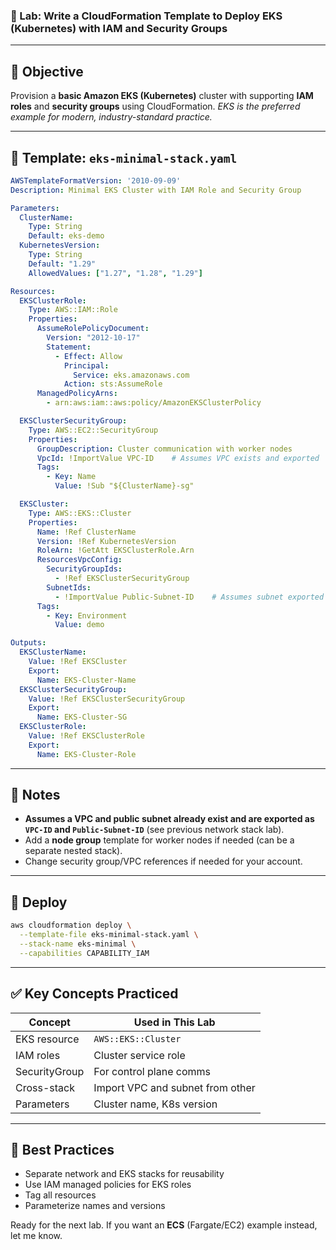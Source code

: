 ### 🧪 Lab: Write a CloudFormation Template to Deploy EKS (Kubernetes) with IAM and Security Groups

---

## 📌 Objective

Provision a **basic Amazon EKS (Kubernetes)** cluster with supporting **IAM roles** and **security groups** using CloudFormation.
*EKS is the preferred example for modern, industry-standard practice.*

---

## 📁 Template: `eks-minimal-stack.yaml`

```yaml
AWSTemplateFormatVersion: '2010-09-09'
Description: Minimal EKS Cluster with IAM Role and Security Group

Parameters:
  ClusterName:
    Type: String
    Default: eks-demo
  KubernetesVersion:
    Type: String
    Default: "1.29"
    AllowedValues: ["1.27", "1.28", "1.29"]

Resources:
  EKSClusterRole:
    Type: AWS::IAM::Role
    Properties:
      AssumeRolePolicyDocument:
        Version: "2012-10-17"
        Statement:
          - Effect: Allow
            Principal:
              Service: eks.amazonaws.com
            Action: sts:AssumeRole
      ManagedPolicyArns:
        - arn:aws:iam::aws:policy/AmazonEKSClusterPolicy

  EKSClusterSecurityGroup:
    Type: AWS::EC2::SecurityGroup
    Properties:
      GroupDescription: Cluster communication with worker nodes
      VpcId: !ImportValue VPC-ID    # Assumes VPC exists and exported
      Tags:
        - Key: Name
          Value: !Sub "${ClusterName}-sg"

  EKSCluster:
    Type: AWS::EKS::Cluster
    Properties:
      Name: !Ref ClusterName
      Version: !Ref KubernetesVersion
      RoleArn: !GetAtt EKSClusterRole.Arn
      ResourcesVpcConfig:
        SecurityGroupIds:
          - !Ref EKSClusterSecurityGroup
        SubnetIds:
          - !ImportValue Public-Subnet-ID    # Assumes subnet exported
      Tags:
        - Key: Environment
          Value: demo

Outputs:
  EKSClusterName:
    Value: !Ref EKSCluster
    Export:
      Name: EKS-Cluster-Name
  EKSClusterSecurityGroup:
    Value: !Ref EKSClusterSecurityGroup
    Export:
      Name: EKS-Cluster-SG
  EKSClusterRole:
    Value: !Ref EKSClusterRole
    Export:
      Name: EKS-Cluster-Role
```

---

## 🚦 Notes

* **Assumes a VPC and public subnet already exist and are exported as `VPC-ID` and `Public-Subnet-ID`** (see previous network stack lab).
* Add a **node group** template for worker nodes if needed (can be a separate nested stack).
* Change security group/VPC references if needed for your account.

---

## 🚀 Deploy

```bash
aws cloudformation deploy \
  --template-file eks-minimal-stack.yaml \
  --stack-name eks-minimal \
  --capabilities CAPABILITY_IAM
```

---

## ✅ Key Concepts Practiced

| Concept       | Used in This Lab                 |
| ------------- | -------------------------------- |
| EKS resource  | `AWS::EKS::Cluster`              |
| IAM roles     | Cluster service role             |
| SecurityGroup | For control plane comms          |
| Cross-stack   | Import VPC and subnet from other |
| Parameters    | Cluster name, K8s version        |

---

## 📘 Best Practices

* Separate network and EKS stacks for reusability
* Use IAM managed policies for EKS roles
* Tag all resources
* Parameterize names and versions

Ready for the next lab. If you want an **ECS** (Fargate/EC2) example instead, let me know.

